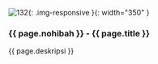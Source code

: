---
---

![132](/static/img/hibahcms/132.png){: .img-responsive }{: width="350" }

### {{ page.nohibah }} - {{ page.title }}

{{ page.deskripsi }}
